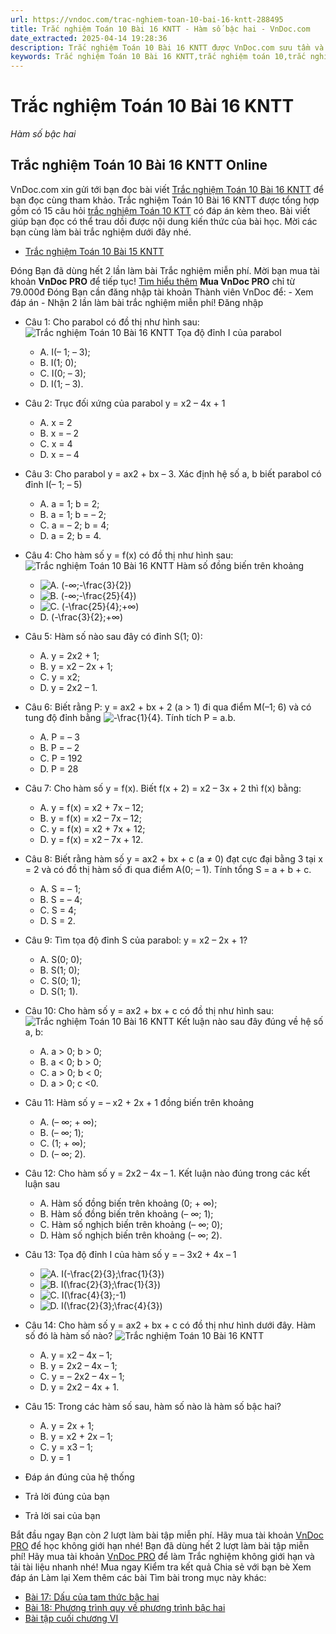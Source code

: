 ```yaml
---
url: https://vndoc.com/trac-nghiem-toan-10-bai-16-kntt-288495
title: Trắc nghiệm Toán 10 Bài 16 KNTT - Hàm số bậc hai - VnDoc.com
date_extracted: 2025-04-14 19:28:36
description: Trắc nghiệm Toán 10 Bài 16 KNTT được VnDoc.com sưu tầm và xin gửi tới bạn đọc cùng tham khảo.
keywords: Trắc nghiệm Toán 10 Bài 16 KNTT,trắc nghiệm toán 10,trắc nghiệm toán 10 KNTT,toán 10,toán lớp 10,toán 10 KNTT,toán 10 bài 16,hàm số bậc hai
---
```


# Trắc nghiệm Toán 10 Bài 16 KNTT
 _Hàm số bậc hai_
## Trắc nghiệm Toán 10 Bài 16 KNTT Online
VnDoc.com xin gửi tới bạn đọc bài viết [Trắc nghiệm Toán 10 Bài 16 KNTT](<https://vndoc.com/trac-nghiem-toan-10-bai-16-kntt-288495>) để bạn đọc cùng tham khảo.
Trắc nghiệm Toán 10 Bài 16 KNTT được tổng hợp gồm có 15 câu hỏi [trắc nghiệm Toán 10 KTT](<https://vndoc.com/test-mon-toan-lop10>) có đáp án kèm theo. Bài viết giúp bạn đọc có thể trau dồi được nội dung kiến thức của bài học. Mời các bạn cùng làm bài trắc nghiệm dưới đây nhé.
  * [Trắc nghiệm Toán 10 Bài 15 KNTT](<https://vndoc.com/trac-nghiem-toan-10-bai-15-kntt-288491>)

Đóng
Bạn đã dùng hết 2 lần làm bài Trắc nghiệm miễn phí. Mời bạn mua tài khoản **VnDoc PRO** để tiếp tục\! [Tìm hiểu thêm](</pro>)
**Mua VnDoc PRO** chỉ từ 79.000đ
Đóng
Bạn cần đăng nhập tài khoản Thành viên VnDoc để:
\- Xem đáp án
\- Nhận 2 lần làm bài trắc nghiệm miễn phí\!
Đăng nhập 
  * Câu 1:
Cho parabol có đồ thị như hình sau:
![Trắc nghiệm Toán 10 Bài 16 KNTT](https://i.vdoc.vn/data/image/2023/02/08/trac-nghiem-toan-10-bai-16-kntt-1.jpg)
Tọa độ đỉnh I của parabol
    * A. I\(– 1; – 3\);
    * B. I\(1; 0\);
    * C. I\(0; – 3\);
    * D. I\(1; – 3\).
  * Câu 2:
Trục đối xứng của parabol y = x2 – 4x + 1
    * A. x = 2
    * B. x = – 2
    * C. x = 4
    * D. x = – 4
  * Câu 3:
Cho parabol y = ax2 \+ bx – 3. Xác định hệ số a, b biết parabol có đỉnh I\(– 1; – 5\)
    * A. a = 1; b = 2;
    * B. a = 1; b = – 2;
    * C. a = – 2; b = 4;
    * D. a = 2; b = 4.
  * Câu 4:
Cho hàm số y = f\(x\) có đồ thị như hình sau:
![Trắc nghiệm Toán 10 Bài 16 KNTT](https://i.vdoc.vn/data/image/2023/02/08/trac-nghiem-toan-10-bai-16-kntt-2.jpg)
Hàm số đồng biến trên khoảng
    * ![A. \(-∞;-\\frac{3}{2}\)](https://tex.vdoc.vn?tex=A.%20\(-%E2%88%9E%3B-%5Cfrac%7B3%7D%7B2%7D\))
    * ![B. \(-∞;-\\frac{25}{4}\)](https://tex.vdoc.vn?tex=B.%20\(-%E2%88%9E%3B-%5Cfrac%7B25%7D%7B4%7D\))
    * ![C. \(-\\frac{25}{4};+∞\)](https://tex.vdoc.vn?tex=C.%20\(-%5Cfrac%7B25%7D%7B4%7D%3B%2B%E2%88%9E\))
    * D. \(-\frac\{3\}\{2\};+∞\)
  * Câu 5:
Hàm số nào sau đây có đỉnh S\(1; 0\):
    * A. y = 2x2 \+ 1;
    * B. y = x2 – 2x + 1;
    * C. y = x2;
    * D. y = 2x2 – 1.
  * Câu 6:
Biết rằng P: y = ax2 \+ bx + 2 \(a > 1\) đi qua điểm M\(–1; 6\) và có tung độ đỉnh bằng ![-\\frac{1}{4}](https://tex.vdoc.vn?tex=-%5Cfrac%7B1%7D%7B4%7D). Tính tích P = a.b.
    * A. P = – 3
    * B. P = – 2
    * C. P = 192
    * D. P = 28
  * Câu 7:
Cho hàm số y = f\(x\). Biết f\(x + 2\) = x2 – 3x + 2 thì f\(x\) bằng:
    * A. y = f\(x\) = x2 \+ 7x – 12;
    * B. y = f\(x\) = x2 – 7x – 12;
    * C. y = f\(x\) = x2 \+ 7x + 12;
    * D. y = f\(x\) = x2 – 7x + 12.
  * Câu 8:
Biết rằng hàm số y = ax2 \+ bx + c \(a ≠ 0\) đạt cực đại bằng 3 tại x = 2 và có đồ thị hàm số đi qua điểm A\(0; – 1\). Tính tổng S = a + b + c.
    * A. S = – 1;
    * B. S = – 4;
    * C. S = 4;
    * D. S = 2.
  * Câu 9:
Tìm tọa độ đỉnh S của parabol: y = x2 – 2x + 1?
    * A. S\(0; 0\);
    * B. S\(1; 0\);
    * C. S\(0; 1\);
    * D. S\(1; 1\).
  * Câu 10:
Cho hàm số y = ax2 \+ bx + c có đồ thị như hình sau:
![Trắc nghiệm Toán 10 Bài 16 KNTT](https://i.vdoc.vn/data/image/2023/02/08/trac-nghiem-toan-10-bai-16-kntt-3.jpg)
Kết luận nào sau đây đúng về hệ số a, b:
    * A. a > 0; b > 0;
    * B. a < 0; b > 0;
    * C. a > 0; b < 0;
    * D. a > 0; c <0.
  * Câu 11:
Hàm số y = – x2 \+ 2x + 1 đồng biến trên khoảng
    * A. \(– ∞; + ∞\);
    * B. \(– ∞; 1\);
    * C. \(1; + ∞\);
    * D. \(– ∞; 2\).
  * Câu 12:
Cho hàm số y = 2x2 – 4x – 1. Kết luận nào đúng trong các kết luận sau
    * A. Hàm số đồng biến trên khoảng \(0; + ∞\);
    * B. Hàm số đồng biến trên khoảng \(– ∞; 1\);
    * C. Hàm số nghịch biến trên khoảng \(– ∞; 0\);
    * D. Hàm số nghịch biến trên khoảng \(– ∞; 2\).
  * Câu 13:
Tọa độ đỉnh I của hàm số y = – 3x2 \+ 4x – 1
    * ![A. I\(-\\frac{2}{3};\\frac{1}{3}\)](https://tex.vdoc.vn?tex=A.%20I\(-%5Cfrac%7B2%7D%7B3%7D%3B%5Cfrac%7B1%7D%7B3%7D\))
    * ![B. I\(\\frac{2}{3};\\frac{1}{3}\)](https://tex.vdoc.vn?tex=B.%20I\(%5Cfrac%7B2%7D%7B3%7D%3B%5Cfrac%7B1%7D%7B3%7D\))
    * ![C. I\(\\frac{4}{3};-1\)](https://tex.vdoc.vn?tex=C.%20I\(%5Cfrac%7B4%7D%7B3%7D%3B-1\))
    * ![D. I\(\\frac{2}{3};\\frac{4}{3}\)](https://tex.vdoc.vn?tex=D.%20I\(%5Cfrac%7B2%7D%7B3%7D%3B%5Cfrac%7B4%7D%7B3%7D\))
  * Câu 14:
Cho hàm số y = ax2 \+ bx + c có đồ thị như hình dưới đây. Hàm số đó là hàm số nào?
![Trắc nghiệm Toán 10 Bài 16 KNTT](https://i.vdoc.vn/data/image/2023/02/08/trac-nghiem-toan-10-bai-16-kntt-4.jpg)
    * A. y = x2 – 4x – 1;
    * B. y = 2x2 – 4x – 1;
    * C. y = – 2x2 – 4x – 1;
    * D. y = 2x2 – 4x + 1.
  * Câu 15:
Trong các hàm số sau, hàm số nào là hàm số bậc hai?
    * A. y = 2x + 1;
    * B. y = x2 \+ 2x – 1;
    * C. y = x3 – 1;
    * D. y = 1

  * Đáp án đúng của hệ thống
  * Trả lời đúng của bạn
  * Trả lời sai của bạn

Bắt đầu ngay
Bạn còn _2_ lượt làm bài tập miễn phí. Hãy mua tài khoản [VnDoc PRO](</pro>) để học không giới hạn nhé\!  Bạn đã dùng hết 2 lượt làm bài tập miễn phí\! Hãy mua tài khoản [VnDoc PRO](</pro>) để làm Trắc nghiệm không giới hạn và tải tài liệu nhanh nhé\!  Mua ngay
Kiểm tra kết quả Chia sẻ với bạn bè Xem đáp án Làm lại
Xem thêm các bài Tìm bài trong mục này khác:
  * [Bài 17: Dấu của tam thức bậc hai](</trac-nghiem-toan-10-bai-17-kntt-288499>)
  * [Bài 18: Phương trình quy về phương trình bậc hai](</trac-nghiem-toan-10-bai-18-kntt-288503>)
  * [Bài tập cuối chương VI](</trac-nghiem-toan-10-bai-tap-cuoi-chuong-6-kntt-288507>)

